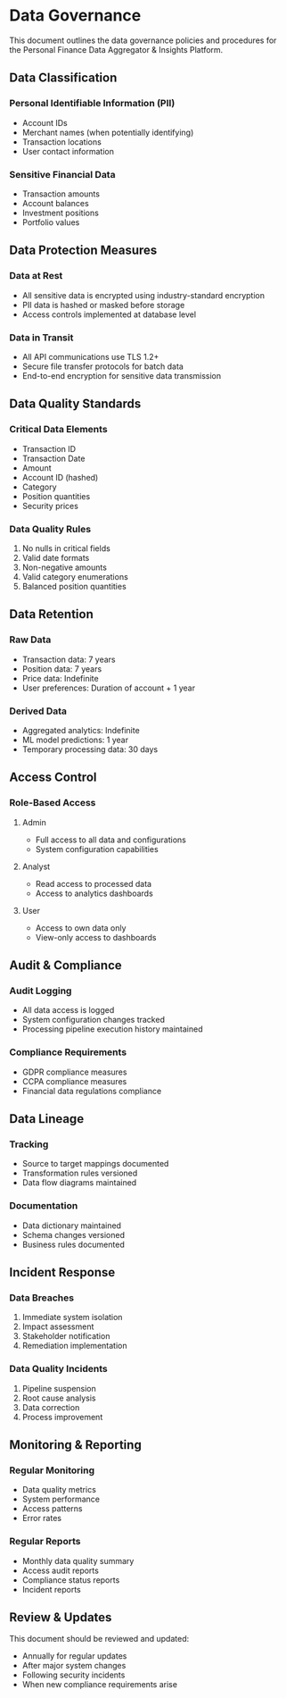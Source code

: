 # Data Governance

This document outlines the data governance policies and procedures for the Personal Finance Data Aggregator & Insights Platform.

## Data Classification

### Personal Identifiable Information (PII)
- Account IDs
- Merchant names (when potentially identifying)
- Transaction locations
- User contact information

### Sensitive Financial Data
- Transaction amounts
- Account balances
- Investment positions
- Portfolio values

## Data Protection Measures

### Data at Rest
- All sensitive data is encrypted using industry-standard encryption
- PII data is hashed or masked before storage
- Access controls implemented at database level

### Data in Transit
- All API communications use TLS 1.2+
- Secure file transfer protocols for batch data
- End-to-end encryption for sensitive data transmission

## Data Quality Standards

### Critical Data Elements
- Transaction ID
- Transaction Date
- Amount
- Account ID (hashed)
- Category
- Position quantities
- Security prices

### Data Quality Rules
1. No nulls in critical fields
2. Valid date formats
3. Non-negative amounts
4. Valid category enumerations
5. Balanced position quantities

## Data Retention

### Raw Data
- Transaction data: 7 years
- Position data: 7 years
- Price data: Indefinite
- User preferences: Duration of account + 1 year

### Derived Data
- Aggregated analytics: Indefinite
- ML model predictions: 1 year
- Temporary processing data: 30 days

## Access Control

### Role-Based Access
1. Admin
   - Full access to all data and configurations
   - System configuration capabilities
   
2. Analyst
   - Read access to processed data
   - Access to analytics dashboards
   
3. User
   - Access to own data only
   - View-only access to dashboards

## Audit & Compliance

### Audit Logging
- All data access is logged
- System configuration changes tracked
- Processing pipeline execution history maintained

### Compliance Requirements
- GDPR compliance measures
- CCPA compliance measures
- Financial data regulations compliance

## Data Lineage

### Tracking
- Source to target mappings documented
- Transformation rules versioned
- Data flow diagrams maintained

### Documentation
- Data dictionary maintained
- Schema changes versioned
- Business rules documented

## Incident Response

### Data Breaches
1. Immediate system isolation
2. Impact assessment
3. Stakeholder notification
4. Remediation implementation

### Data Quality Incidents
1. Pipeline suspension
2. Root cause analysis
3. Data correction
4. Process improvement

## Monitoring & Reporting

### Regular Monitoring
- Data quality metrics
- System performance
- Access patterns
- Error rates

### Regular Reports
- Monthly data quality summary
- Access audit reports
- Compliance status reports
- Incident reports

## Review & Updates

This document should be reviewed and updated:
- Annually for regular updates
- After major system changes
- Following security incidents
- When new compliance requirements arise
